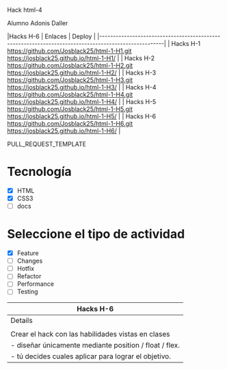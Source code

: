 Hack html-4

Alumno Adonis Daller


|Hacks   H-6 |  Enlaces | Deploy |
|-----------------------------------------------------------------------------------------------------|
| Hacks   H-1  https://github.com/Josblack25/html-1-H1.git  https://josblack25.github.io/html-1-H1/ |
| Hacks   H-2  https://github.com/Josblack25/html-1-H2.git  https://josblack25.github.io/html-1-H2/ |
| Hacks   H-3  https://github.com/Josblack25/html-1-H3.git  https://josblack25.github.io/html-1-H3/ |
| Hacks   H-4  https://github.com/Josblack25/html-1-H4.git  https://josblack25.github.io/html-1-H4/ |
| Hacks   H-5  https://github.com/Josblack25/html-1-H5.git  https://josblack25.github.io/html-1-H5/ |
| Hacks   H-6  https://github.com/Josblack25/html-1-H6.git  https://josblack25.github.io/html-1-H6/ | 



PULL_REQUEST_TEMPLATE
# Tecnología
- [X] HTML
- [X] CSS3
- [ ] docs

# Seleccione el tipo de actividad
- [X] Feature
- [ ] Changes
- [ ] Hotfix
- [ ] Refactor
- [ ] Performance
- [ ] Testing

|Hacks   H-6 | 
|----------------------------------------------------------|
| Details                                                  |
|                                                          |
| Crear el hack con las habilidades vistas en clases |
|   - diseñar únicamente mediante position / float / flex. |
|   - tú decides cuales aplicar para lograr el objetivo. |

